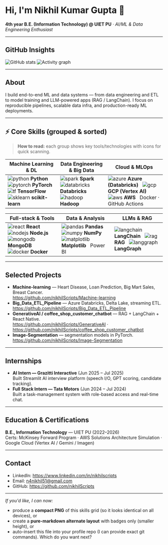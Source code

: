 # Hi, I'm Nikhil Kumar Gupta 👋
**4th year B.E. (Information Technology) @ UIET PU** · *AI/ML & Data Engineering Enthusiast*

---

## GitHub Insights
![GitHub stats](https://github-readme-stats.vercel.app/api?username=nikhilScripts&show_icons=true&theme=radical)
![Activity graph](https://github-readme-activity-graph.vercel.app/graph?username=nikhilScripts&theme=react-dark&hide_border=true)

---

## About
I build end-to-end ML and data systems — from data engineering and ETL to model training and LLM-powered apps (RAG / LangChain). I focus on reproducible pipelines, scalable data infra, and production-ready ML deployments.

---

## ⚡ Core Skills (grouped & sorted)

> **How to read:** each group shows key tools/technologies with icons for quick scanning.

| **Machine Learning & DL** | **Data Engineering & Big Data** | **Cloud & MLOps** |
|---|---|---|
| ![python](https://skillicons.dev/icons?i=python) **Python**  &nbsp; ![pytorch](https://skillicons.dev/icons?i=pytorch) **PyTorch**  &nbsp; ![tf](https://skillicons.dev/icons?i=tf) **TensorFlow**  &nbsp; ![sklearn](https://skillicons.dev/icons?i=sklearn) **scikit-learn** | ![spark](https://skillicons.dev/icons?i=spark) **Spark**  &nbsp; ![databricks](https://skillicons.dev/icons?i=databricks) **Databricks**  &nbsp; ![hadoop](https://skillicons.dev/icons?i=hadoop) **Hadoop** | ![azure](https://skillicons.dev/icons?i=azure) **Azure (Databricks)**  &nbsp; ![gcp](https://skillicons.dev/icons?i=gcp) **GCP (Vertex AI)**  &nbsp; ![aws](https://skillicons.dev/icons?i=aws) **AWS**  &nbsp; Docker · GitHub Actions |

| **Full-stack & Tools** | **Data & Analysis** | **LLMs & RAG** |
|---|---|---|
| ![react](https://skillicons.dev/icons?i=react) **React**  &nbsp; ![nodejs](https://skillicons.dev/icons?i=nodejs) **Node.js**  &nbsp; ![mongodb](https://skillicons.dev/icons?i=mongodb) **MongoDB**  &nbsp; ![docker](https://skillicons.dev/icons?i=docker) **Docker** | ![pandas](https://skillicons.dev/icons?i=pandas) **Pandas**  &nbsp; ![numpy](https://skillicons.dev/icons?i=numpy) **NumPy**  &nbsp; ![matplotlib](https://skillicons.dev/icons?i=matplotlib) **Matplotlib**  &nbsp; Power BI | ![langchain](https://img.shields.io/badge/LangChain-LLM-0F172A?style=flat-square&logo=openai) **LangChain**  &nbsp; ![rag](https://img.shields.io/badge/RAG-Retrieval-00AEEF?style=flat-square) **RAG**  &nbsp; ![langgraph](https://img.shields.io/badge/LangGraph-KG-00C4CC?style=flat-square) **LangGraph** |

---

## Selected Projects
- **Machine-learning** — Heart Disease, Loan Prediction, Big Mart Sales, Breast Cancer.  
  https://github.com/nikhilScripts/Machine-learning
- **Big_Data_ETL_Pipeline** — Azure Databricks, Delta Lake, streaming ETL.  
  https://github.com/nikhilScripts/Big_Data_ETL_Pipeline
- **GenerativeAI / coffee_shop_customer_chatbot** — RAG + LangChain + React Native.  
  https://github.com/nikhilScripts/GenerativeAI · https://github.com/nikhilScripts/coffee_shop_customer_chatbot
- **Image-Segmentation** — segmentation models in PyTorch.  
  https://github.com/nikhilScripts/Image-Segmentation

---

## Internships
- **AI Intern — Grazitti Interactive** (Jun 2025 – Jul 2025)  
  Built Streamlit AI interview platform (speech I/O, GPT scoring, candidate tracking).
- **Full Stack Intern — Tata Motors** (Jun 2024 – Jul 2024)  
  Built a task-management system with role-based access and real-time chat.

---

## Education & Certifications
**B.E., Information Technology** — UIET PU (2022–2026)  
Certs: McKinsey Forward Program · AWS Solutions Architecture Simulation · Google Cloud (Vertex AI / Gemini / Imagen)

---

## Contact
- LinkedIn: https://www.linkedin.com/in/nikhilscripts  
- Email: n4nikhil51@gmail.com  
- GitHub: https://github.com/nikhilScripts

---

*If you'd like, I can now:*  
- produce a **compact PNG** of this skills grid (so it looks identical on all devices), or  
- create a **pure-markdown alternate layout** with badges only (smaller height), or  
- auto-insert this file into your profile repo (I can provide exact git commands). Which do you want next?
